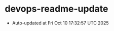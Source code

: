 # devops-readme-update
<!--START_SECTION:activity-->
- Auto-updated at Fri Oct 10 17:32:57 UTC 2025
<!--END_SECTION:activity-->
